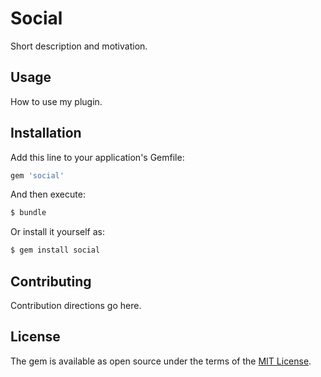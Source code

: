 # Social
Short description and motivation.

## Usage
How to use my plugin.

## Installation
Add this line to your application's Gemfile:

```ruby
gem 'social'
```

And then execute:
```bash
$ bundle
```

Or install it yourself as:
```bash
$ gem install social
```

## Contributing
Contribution directions go here.

## License
The gem is available as open source under the terms of the [MIT License](https://opensource.org/licenses/MIT).

